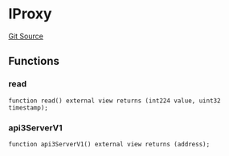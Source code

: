 # IProxy
[Git Source](https://github.com/Byzantine-Finance/byzantine-contracts/blob/9fb891800d52aaca6ef4f8a781c3003290fa4d2f/src/oracle/API3OracleImplementation.sol)


## Functions
### read


```solidity
function read() external view returns (int224 value, uint32 timestamp);
```

### api3ServerV1


```solidity
function api3ServerV1() external view returns (address);
```

